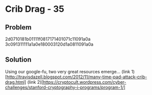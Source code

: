 # Crib Drag - 35

## Problem

2d0710181b01111f0817171401071c11091a0a
3c091311111a1a0e180003120d1a0811091a0a

## Solution

Using our google-fu, two very great resources emerge...
(link 1)[http://travisdazell.blogspot.com/2012/11/many-time-pad-attack-crib-drag.html] (link 2)[https://cryptocult.wordpress.com/cyber-challenges/stanford-cryptography-i-programs/program-1/]
